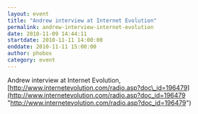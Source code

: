 ```yaml
---
layout: event
title: "Andrew interview at Internet Evolution"
permalink: andrew-interview-internet-evolution
date: 2010-11-09 14:44:11
startdate: 2010-11-11 14:00:00
enddate: 2010-11-11 15:00:00
author: phobos
category: event
---
```


Andrew interview at Internet Evolution, [http://www.internetevolution.com/radio.asp?doc\_id=196479](http://www.internetevolution.com/radio.asp?doc_id=196479 "http://www.internetevolution.com/radio.asp?doc_id=196479")
